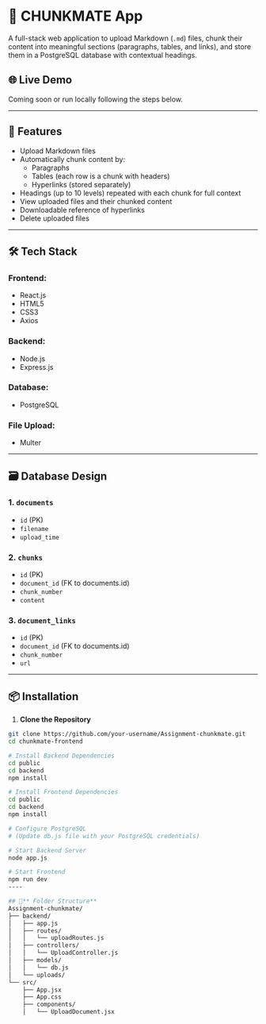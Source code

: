 # 📄 CHUNKMATE  App

A full-stack web application to upload Markdown (`.md`) files, chunk their content into meaningful sections (paragraphs, tables, and links), and store them in a PostgreSQL database with contextual headings.

## 🌐 Live Demo
Coming soon or run locally following the steps below.

---

## 🚀 Features

- Upload Markdown files
- Automatically chunk content by:
  - Paragraphs
  - Tables (each row is a chunk with headers)
  - Hyperlinks (stored separately)
- Headings (up to 10 levels) repeated with each chunk for full context
- View uploaded files and their chunked content
- Downloadable reference of hyperlinks
- Delete uploaded files

---

## 🛠️ Tech Stack

### Frontend:
- React.js
- HTML5
- CSS3
- Axios

### Backend:
- Node.js
- Express.js

### Database:
- PostgreSQL

### File Upload:
- Multer

---

## 🗃️ Database Design

### 1. `documents`
- `id` (PK)
- `filename`
- `upload_time`

### 2. `chunks`
- `id` (PK)
- `document_id` (FK to documents.id)
- `chunk_number`
- `content`

### 3. `document_links`
- `id` (PK)
- `document_id` (FK to documents.id)
- `chunk_number`
- `url`

---

## 📦 Installation


1. **Clone the Repository**

```bash
git clone https://github.com/your-username/Assignment-chunkmate.git
cd chunkmate-frontend

# Install Backend Dependencies
cd public
cd backend
npm install

# Install Frontend Dependencies
cd public
cd backend
npm install

# Configure PostgreSQL
# (Update db.js file with your PostgreSQL credentials)

# Start Backend Server
node app.js

# Start Frontend
npm run dev
----

## 📁** Folder Structure**
Assignment-chunkmate/
├── backend/
│   ├── app.js
│   ├── routes/
│   │   └── uploadRoutes.js
│   ├── controllers/
│   │   └── UploadController.js
│   ├── models/
│   │   └── db.js
│   └── uploads/
└── src/
    ├── App.jsx
    ├── App.css
    ├── components/
    │   └── UploadDocument.jsx
